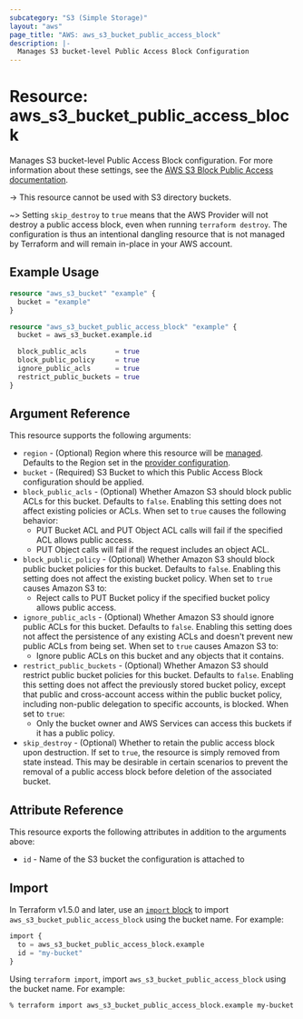 ```yaml
---
subcategory: "S3 (Simple Storage)"
layout: "aws"
page_title: "AWS: aws_s3_bucket_public_access_block"
description: |-
  Manages S3 bucket-level Public Access Block Configuration
---
```


# Resource: aws_s3_bucket_public_access_block

Manages S3 bucket-level Public Access Block configuration. For more information about these settings, see the [AWS S3 Block Public Access documentation](https://docs.aws.amazon.com/AmazonS3/latest/dev/access-control-block-public-access.html).

-> This resource cannot be used with S3 directory buckets.

~> Setting `skip_destroy` to `true` means that the AWS Provider will not destroy a public access block, even when running `terraform destroy`. The configuration is thus an intentional dangling resource that is not managed by Terraform and will remain in-place in your AWS account.

## Example Usage

```terraform
resource "aws_s3_bucket" "example" {
  bucket = "example"
}

resource "aws_s3_bucket_public_access_block" "example" {
  bucket = aws_s3_bucket.example.id

  block_public_acls       = true
  block_public_policy     = true
  ignore_public_acls      = true
  restrict_public_buckets = true
}
```

## Argument Reference

This resource supports the following arguments:

* `region` - (Optional) Region where this resource will be [managed](https://docs.aws.amazon.com/general/latest/gr/rande.html#regional-endpoints). Defaults to the Region set in the [provider configuration](https://registry.terraform.io/providers/hashicorp/aws/latest/docs#aws-configuration-reference).
* `bucket` - (Required) S3 Bucket to which this Public Access Block configuration should be applied.
* `block_public_acls` - (Optional) Whether Amazon S3 should block public ACLs for this bucket. Defaults to `false`. Enabling this setting does not affect existing policies or ACLs. When set to `true` causes the following behavior:
    * PUT Bucket ACL and PUT Object ACL calls will fail if the specified ACL allows public access.
    * PUT Object calls will fail if the request includes an object ACL.
* `block_public_policy` - (Optional) Whether Amazon S3 should block public bucket policies for this bucket. Defaults to `false`. Enabling this setting does not affect the existing bucket policy. When set to `true` causes Amazon S3 to:
    * Reject calls to PUT Bucket policy if the specified bucket policy allows public access.
* `ignore_public_acls` - (Optional) Whether Amazon S3 should ignore public ACLs for this bucket. Defaults to `false`. Enabling this setting does not affect the persistence of any existing ACLs and doesn't prevent new public ACLs from being set. When set to `true` causes Amazon S3 to:
    * Ignore public ACLs on this bucket and any objects that it contains.
* `restrict_public_buckets` - (Optional) Whether Amazon S3 should restrict public bucket policies for this bucket. Defaults to `false`. Enabling this setting does not affect the previously stored bucket policy, except that public and cross-account access within the public bucket policy, including non-public delegation to specific accounts, is blocked. When set to `true`:
    * Only the bucket owner and AWS Services can access this buckets if it has a public policy.
* `skip_destroy` - (Optional) Whether to retain the public access block upon destruction. If set to `true`, the resource is simply removed from state instead. This may be desirable in certain scenarios to prevent the removal of a public access block before deletion of the associated bucket.

## Attribute Reference

This resource exports the following attributes in addition to the arguments above:

* `id` - Name of the S3 bucket the configuration is attached to

## Import

In Terraform v1.5.0 and later, use an [`import` block](https://developer.hashicorp.com/terraform/language/import) to import `aws_s3_bucket_public_access_block` using the bucket name. For example:

```terraform
import {
  to = aws_s3_bucket_public_access_block.example
  id = "my-bucket"
}
```

Using `terraform import`, import `aws_s3_bucket_public_access_block` using the bucket name. For example:

```console
% terraform import aws_s3_bucket_public_access_block.example my-bucket
```
